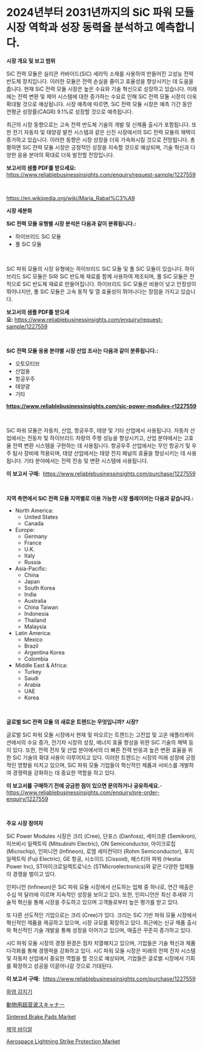 <p><h1>2024년부터 2031년까지의 SiC 파워 모듈 시장 역학과 성장 동력을 분석하고 예측합니다.</h1></p><p><strong>시장 개요 및 보고 범위</strong></p>
<p><p>SiC 전력 모듈은 실리콘 카바이드(SiC) 세라믹 소재를 사용하여 만들어진 고성능 전력 반도체 장치입니다. 이러한 모듈은 전력 손실을 줄이고 효율성을 향상시키는 데 도움을 줍니다. 현재 SiC 전력 모듈 시장은 높은 수요와 기술 혁신으로 성장하고 있습니다. 미래에는 전력 변환 및 제어 시스템에 대한 증가하는 수요로 인해 SiC 전력 모듈 시장이 더욱 확대될 것으로 예상됩니다. 시장 예측에 따르면, SiC 전력 모듈 시장은 예측 기간 동안 연평균 성장률(CAGR) 9.1%로 성장할 것으로 예측됩니다.</p><p>최근의 시장 동향으로는 고속 전력 반도체 기술의 개발 및 신제품 출시가 포함됩니다. 또한 전기 자동차 및 태양광 발전 시스템과 같은 신진 시장에서의 SiC 전력 모듈의 채택이 증가하고 있습니다. 이러한 동향은 시장 성장을 더욱 가속화시킬 것으로 전망됩니다. 총평하면 SiC 전력 모듈 시장은 긍정적인 성장을 지속할 것으로 예상되며, 기술 혁신과 다양한 응용 분야의 확대로 더욱 발전할 전망입니다.</p></p>
<p><strong>보고서의 샘플 PDF를 받으세요:</strong> <a href="https://www.reliablebusinessinsights.com/enquiry/request-sample/1227559">https://www.reliablebusinessinsights.com/enquiry/request-sample/1227559</a></p>
<p>&nbsp;</p>
<p><a href="https://en.wikipedia.org/wiki/Maria_Rabat%C3%A9">https://en.wikipedia.org/wiki/Maria_Rabat%C3%A9</a></p>
<p><strong>시장 세분화</strong></p>
<p><strong>SiC 전력 모듈 유형별 시장 분석은 다음과 같이 분류됩니다.:</strong></p>
<p><ul><li>하이브리드 SiC 모듈</li><li>풀 SiC 모듈</li></ul></p>
<p>&nbsp;</p>
<p><p>SiC 파워 모듈의 시장 유형에는 하이브리드 SiC 모듈 및 풀 SiC 모듈이 있습니다. 하이브리드 SiC 모듈은 Si와 SiC 반도체 재료를 함께 사용하여 제조되며, 풀 SiC 모듈은 전적으로 SiC 반도체 재료로 만들어집니다. 하이브리드 SiC 모듈은 비용이 낮고 안정성이 뛰어나지만, 풀 SiC 모듈은 고속 동작 및 열 효율성이 뛰어나다는 장점을 가지고 있습니다.</p></p>
<p><strong>보고서의 샘플 PDF를 받으세요:</strong>&nbsp;<a href="https://www.reliablebusinessinsights.com/enquiry/request-sample/1227559">https://www.reliablebusinessinsights.com/enquiry/request-sample/1227559</a></p>
<p>&nbsp;</p>
<p><strong> SiC 전력 모듈 응용 분야별 시장 산업 조사는 다음과 같이 분류됩니다.:</strong></p>
<p><ul><li>오토모티브</li><li>산업용</li><li>항공우주</li><li>태양광</li><li>기타</li></ul></p>
<p><strong><a href="https://www.reliablebusinessinsights.com/sic-power-modules-r1227559">https://www.reliablebusinessinsights.com/sic-power-modules-r1227559</a></strong></p>
<p>&nbsp;</p>
<p><p>SiC 파워 모듈은 자동차, 산업, 항공우주, 태양 및 기타 산업에서 사용됩니다. 자동차 산업에서는 전동차 및 하이브리드 차량의 주행 성능을 향상시키고, 산업 분야에서는 고효율 전력 변환 시스템을 구현하는 데 사용됩니다. 항공우주 산업에서는 무인 항공기 및 우주 탐사 장비에 적용되며, 태양 산업에서는 태양 전지 패널의 효율을 향상시키는 데 사용됩니다. 기타 분야에서는 전력 전송 및 변환 시스템에 사용됩니다.</p></p>
<p><strong>이 보고서 구매:</strong>&nbsp; <a href="https://www.reliablebusinessinsights.com/purchase/1227559">https://www.reliablebusinessinsights.com/purchase/1227559</a></p>
<p>&nbsp;</p>
<p><strong>지역 측면에서 SiC 전력 모듈 지역별로 이용 가능한 시장 플레이어는 다음과 같습니다.:</strong></p>
<p><ul>
    <li>
        North America:
        <ul>
            <li>United States</li>
            <li>Canada</li>
        </ul>
    </li>
    <li>
        Europe:
        <ul>
            <li>Germany</li>
            <li>France</li>
            <li>U.K.</li>
            <li>Italy</li>
            <li>Russia</li>
        </ul>
    </li>
    <li>
        Asia-Pacific:
        <ul>
            <li>China</li>
            <li>Japan</li>
            <li>South Korea</li>
            <li>India</li>
            <li>Australia</li>
            <li>China Taiwan</li>
            <li>Indonesia</li>
            <li>Thailand</li>
            <li>Malaysia</li>
        </ul>
    </li>
    <li>
        Latin America:
        <ul>
            <li>Mexico</li>
            <li>Brazil</li>
            <li>Argentina Korea</li>
            <li>Colombia</li>
        </ul>
    </li>
    <li>
        Middle East & Africa:
        <ul>
            <li>Turkey</li>
            <li>Saudi</li>
            <li>Arabia</li>
            <li>UAE</li>
            <li>Korea</li>
        </ul>
    </li>
    </ul></p>
<p>&nbsp;</p>
<p><strong>글로벌 SiC 전력 모듈 의 새로운 트렌드는 무엇입니까? 시장?</strong></p>
<p><p>글로벌 SiC 파워 모듈 시장에서 현재 및 떠오르는 트렌드는 고전압 및 고온 애플리케이션에서의 수요 증가, 전기차 시장의 성장, 에너지 효율 향상을 위한 SiC 기술의 채택 등이 있다. 또한, 전력 전자 및 산업 분야에서의 더 빠른 전력 반응과 높은 변환 효율을 위한 SiC 기술의 확대 사용이 이루어지고 있다. 이러한 트렌드는 시장의 미래 성장에 긍정적인 영향을 미치고 있으며, SiC 파워 모듈 기업들이 혁신적인 제품과 서비스를 개발하여 경쟁력을 강화하는 데 중요한 역할을 하고 있다.</p></p>
<p><strong>이 보고서를 구매하기 전에 궁금한 점이 있으면 문의하거나 공유하세요.</strong>- <a href="https://www.reliablebusinessinsights.com/enquiry/pre-order-enquiry/1227559">https://www.reliablebusinessinsights.com/enquiry/pre-order-enquiry/1227559</a></p>
<p>&nbsp;</p>
<p><strong>주요 시장 참여자</strong></p>
<p><p>SiC Power Modules 시장은 크리 (Cree), 단포스 (Danfoss), 세미크론 (Semikron), 미쓰비시 일렉트릭 (Mitsubishi Electric), ON Semiconductor, 마이크로칩 (Microchip), 인피니언 (Infineon), 로엠 세미컨덕터 (Rohm Semiconductor), 후지 일렉트릭 (Fuji Electric), GE 항공, 시소이드 (Cissoid), 헤스티아 파워 (Hestia Power Inc), ST마이크로일렉트로닉스 (STMicroelectronics)와 같은 다양한 업체들이 경쟁을 벌이고 있다.</p><p>인피니언 (Infineon)은 SiC 파워 모듈 시장에서 선도하는 업체 중 하나로, 연간 매출은 수십 억 달러에 이르며 지속적인 성장을 보이고 있다. 또한, 인피니언은 최신 추세와 기술적 혁신을 통해 시장을 주도하고 있으며 고객들로부터 높은 평가를 받고 있다.</p><p>또 다른 선도적인 기업으로는 크리 (Cree)가 있다. 크리는 SiC 기반 파워 모듈 시장에서 혁신적인 제품을 제공하고 있으며, 시장 규모를 확장하고 있다. 최근에는 신규 제품 출시와 혁신적인 기술 개발을 통해 성장을 이어가고 있으며, 매출은 꾸준히 증가하고 있다.</p><p>시C 파워 모듈 시장의 경쟁 환경은 점차 치열해지고 있으며, 기업들은 기술 혁신과 제품 다각화를 통해 경쟁력을 강화하고 있다. 시C 파워 모듈 시장은 미래의 전력 전자 시스템 및 자동차 산업에서 중요한 역할을 할 것으로 예상되며, 기업들은 글로벌 시장에서 기회를 확장하고 성공을 이끌어나갈 것으로 기대된다.</p></p>
<p><strong>이 보고서 구매:</strong>&nbsp;&nbsp;<a href="https://www.reliablebusinessinsights.com/purchase/1227559">https://www.reliablebusinessinsights.com/purchase/1227559</a></p>
<p><p><a href="https://medium.com/@electat2023/%EA%B8%80%EB%A1%9C%EB%B2%8C-%ED%99%94%EC%9E%AC-%EA%B0%90%EC%A7%80%EA%B8%B0-%EC%8B%9C%EC%9E%A5-%EB%B2%94%EC%9C%84%EC%97%90-%EB%8C%80%ED%95%9C-%EC%B2%A0%EC%A0%80%ED%95%9C-%EB%B6%84%EC%84%9D-%EB%B0%8F-2024%EB%85%84%EB%B6%80%ED%84%B0-2031%EB%85%84%EA%B9%8C%EC%A7%80-%EC%98%88%EC%B8%A1%EB%90%9C-9-2-%EC%9D%98-%EB%B9%A0%EB%A5%B4%EA%B2%8C-%EC%84%B1%EC%9E%A5%ED%95%98%EB%8A%94-cagr-f9e58f04e788">화염 감지기</a></p><p><a href="https://medium.com/@ja15984/%E7%8D%A3%E5%8C%BB%E7%94%A8%E8%B6%85%E9%9F%B3%E6%B3%A2%E3%82%B9%E3%82%AD%E3%83%A3%E3%83%8A%E3%83%BC%E5%B8%82%E5%A0%B4-%E5%B8%82%E5%A0%B4%E3%82%BB%E3%82%B0%E3%83%A1%E3%83%B3%E3%83%86%E3%83%BC%E3%82%B7%E3%83%A7%E3%83%B3-%E5%9C%B0%E7%90%86%E7%9A%84%E5%9C%B0%E5%9F%9F%E3%81%8A%E3%82%88%E3%81%B32031%E5%B9%B4%E3%81%BE%E3%81%A7%E3%81%AE%E5%B8%82%E5%A0%B4%E4%BA%88%E6%B8%AC-bad10a87515a">動物用超音波スキャナー</a></p><p><a href="https://github.com/mdhefjumiah/Market-Research-Report-List-1/blob/main/sintered-brake-pads-market.md">Sintered Brake Pads Market</a></p><p><a href="https://github.com/Nicolasrown5/Market-Research-Report-List-1/blob/main/87739691972.md">제약 바이알</a></p><p><a href="https://medium.com/@nyahmertz1928/insights-into-the-aerospace-lightning-strike-protection-industry-market-financial-status-market-b44b81fa1d82">Aerospace Lightning Strike Protection Market</a></p></p>